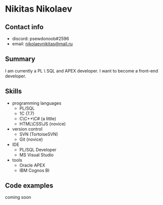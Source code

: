 # Nikitas Nikolaev
## Contact info
- discord: psewdonoob#2596
- email: nikolaevnikitas@mail.ru
## Summary
I am currently a PL \ SQL and APEX developer. I want to become a front-end developer.
## Skills
- programming languages
  - PL/SQL
  - 1С (7.7)
  - С\С++\С# (a little)
  - HTML\CSS\JS (novice)
- version control
  - SVN (TortoiseSVN)
  - Git (novice)
- IDE
  - PL/SQL Developer
  - MS Visual Studio
- tools
  - Oracle APEX
  - IBM Cognos BI
## Code examples
coming soon